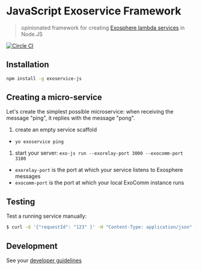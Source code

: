 # JavaScript Exoservice Framework

> opinionated framework for creating
[Exosphere lambda services](https://github.com/Originate/exosphere/blob/master/documentation/services.md#lambda-services)
in Node.JS

[![Circle CI](https://circleci.com/gh/Originate/exoservice-js.svg?style=shield&circle-token=33fbf4fc2b0c128479443c5e8bff337815205ec7)](https://circleci.com/gh/Originate/exoservice-js)


## Installation

```bash
npm install -g exoservice-js
```


## Creating a micro-service

Let's create the simplest possible microservice:
when receiving the message "ping", it replies with the message "pong".

1. create an empty service scaffold
  * `yo exoservice ping`

1. start your server: `exo-js run --exorelay-port 3000 --exocomm-port 3100`
  * `exorelay-port` is the port at which your service listens to Exosphere messages
  * `exocomm-port` is the port at which your local ExoComm instance runs


## Testing

Test a running service manually:

```bash
$ curl -d '{"requestId": "123" }' -H "Content-Type: application/json" -i http://localhost:3000/run/hello-world
```


## Development

See your [developer guidelines](CONTRIBUTING.md)
